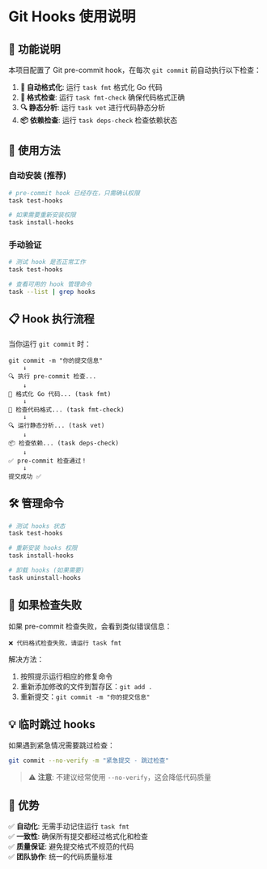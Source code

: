 # Git Hooks 使用说明

## 🎯 功能说明

本项目配置了 Git pre-commit hook，在每次 `git commit` 前自动执行以下检查：

1. **📝 自动格式化**: 运行 `task fmt` 格式化 Go 代码
2. **🔎 格式检查**: 运行 `task fmt-check` 确保代码格式正确
3. **🔍 静态分析**: 运行 `task vet` 进行代码静态分析
4. **📦 依赖检查**: 运行 `task deps-check` 检查依赖状态

## 🚀 使用方法

### 自动安装 (推荐)

```bash
# pre-commit hook 已经存在，只需确认权限
task test-hooks

# 如果需要重新安装权限
task install-hooks
```

### 手动验证

```bash
# 测试 hook 是否正常工作
task test-hooks

# 查看可用的 hook 管理命令
task --list | grep hooks
```

## 📋 Hook 执行流程

当你运行 `git commit` 时：

```
git commit -m "你的提交信息"
    ↓
🔍 执行 pre-commit 检查...
    ↓
📝 格式化 Go 代码... (task fmt)
    ↓
🔎 检查代码格式... (task fmt-check)
    ↓
🔍 运行静态分析... (task vet)
    ↓
📦 检查依赖... (task deps-check)
    ↓
✅ pre-commit 检查通过！
    ↓
提交成功 ✅
```

## 🛠️ 管理命令

```bash
# 测试 hooks 状态
task test-hooks

# 重新安装 hooks 权限
task install-hooks

# 卸载 hooks (如果需要)
task uninstall-hooks
```

## 🚨 如果检查失败

如果 pre-commit 检查失败，会看到类似错误信息：

```
❌ 代码格式检查失败，请运行 task fmt
```

解决方法：

1. 按照提示运行相应的修复命令
2. 重新添加修改的文件到暂存区：`git add .`
3. 重新提交：`git commit -m "你的提交信息"`

## 💡 临时跳过 hooks

如果遇到紧急情况需要跳过检查：

```bash
git commit --no-verify -m "紧急提交 - 跳过检查"
```

> ⚠️ **注意**: 不建议经常使用 `--no-verify`，这会降低代码质量

## 🎯 优势

✅ **自动化**: 无需手动记住运行 `task fmt`  
✅ **一致性**: 确保所有提交都经过格式化和检查  
✅ **质量保证**: 避免提交格式不规范的代码  
✅ **团队协作**: 统一的代码质量标准
